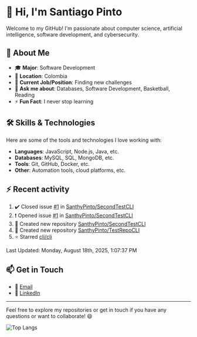 # 👋 Hi, I'm Santiago Pinto

Welcome to my GitHub! I'm passionate about computer science, artificial intelligence, software development, and cybersecurity.

## 📌 About Me

- 🎓 **Major**: Software Development  
- 📍 **Location**: Colombia  
- 💼 **Current Job/Position**: Finding new challenges  
- 💬 **Ask me about**: Databases, Software Development, Basketball, Reading  
- ⚡ **Fun Fact**: I never stop learning  

## 🛠️ Skills & Technologies

Here are some of the tools and technologies I love working with:

- **Languages**: JavaScript, Node.js, Java, etc.  
- **Databases**: MySQL, SQL, MongoDB, etc.  
- **Tools**: Git, GitHub, Docker, etc.  
- **Other**: Automation tools, cloud platforms, etc.  

## :zap: Recent activity
<!--RECENT_ACTIVITY:start-->
1. ✔️ Closed issue [#1](https://github.com/SanthyPinto/SecondTestCLI/issues/1) in [SanthyPinto/SecondTestCLI](https://github.com/SanthyPinto/SecondTestCLI)<br>
2. ❗️ Opened issue [#1](https://github.com/SanthyPinto/SecondTestCLI/issues/1) in [SanthyPinto/SecondTestCLI](https://github.com/SanthyPinto/SecondTestCLI)<br>
3. 📔 Created new repository [SanthyPinto/SecondTestCLI](https://github.com/SanthyPinto/SecondTestCLI)<br>
4. 📔 Created new repository [SanthyPinto/TestRepoCLI](https://github.com/SanthyPinto/TestRepoCLI)<br>
5. ⭐ Starred [cli/cli](https://github.com/cli/cli)<br>
<!--RECENT_ACTIVITY:end-->
<!--RECENT_ACTIVITY:last_update-->
Last Updated: Monday, August 18th, 2025, 1:07:37 PM
<!--RECENT_ACTIVITY:last_update_end-->

## 📫 Get in Touch

- 📧 [Email](mailto:santi_pinto@outlook.com)  
- 💼 [LinkedIn](https://www.linkedin.com/in/santiago-pinto-rodriguez/)  

---

Feel free to explore my repositories or get in touch if you have any questions or want to collaborate! 😄

![Top Langs](https://github-readme-stats.vercel.app/api/top-langs/?username=SanthyPinto&layout=compact)
